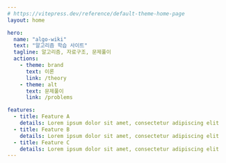 ```yaml
---
# https://vitepress.dev/reference/default-theme-home-page
layout: home

hero:
  name: "algo-wiki"
  text: "알고리즘 학습 사이트"
  tagline: 알고리즘, 자료구조, 문제풀이
  actions:
    - theme: brand
      text: 이론
      link: /theory
    - theme: alt
      text: 문제풀이
      link: /problems

features:
  - title: Feature A
    details: Lorem ipsum dolor sit amet, consectetur adipiscing elit
  - title: Feature B
    details: Lorem ipsum dolor sit amet, consectetur adipiscing elit
  - title: Feature C
    details: Lorem ipsum dolor sit amet, consectetur adipiscing elit
---
```


